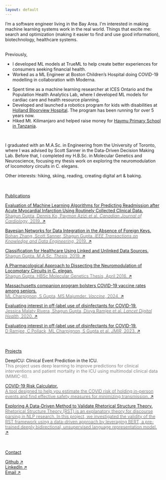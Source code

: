 ```yaml
---
layout: default
---
```


<!-- ## About Me -->
<!-- <span style="font-size: 20px; font-weight: 400;">About Me</span> -->

<!-- <img class="profile-picture" src="files/headshot.jpg"> -->
<!-- <span style="font-size: 22px; font-weight: 380;"> text -->
I’m a software engineer living in the Bay Area. I'm interested in making machine learning systems work in the real world. Things that excite me: search and optimization (making it easier to find and use good information), biotechnology, healthcare systems. 

<br/>
Previously,


* I developed ML models at TrueML to help create better experiences for consumers seeking financial health.
* Worked as a ML Engineer at Boston Children’s Hospital doing COVID-19 modelling in collaboration with Moderna. 
<!-- * Worked as a machine learning engineer at TrueML helping build better experiences for consumers seeking financial health and at Boston Children’s Hospital doing COVID-19 modelling in collaboration with Moderna.  -->
* Spent time as a machine learning researcher at ICES Ontario and the Population Health Analytics Lab, where I developed ML models for cardiac care and health resource planning. 
* Developed and launched a robotics program for kids with disabilities at [Holland Bloorview Hospital](https://hollandbloorview.ca/services/programs-services/robotics). The program has been running for over 5 years now.  
* Hiked Mt. Kilimanjaro and helped raise money for [Haymu Primary School in Tanzania](https://www.fotzc.org/education-completed-projects).
<!-- Previously, I’ve worked as a machine learning engineer at TrueML helping build better  experiences for consumers seeking financial health, and at Boston Children’s Hospital doing COVID-19 modelling in collaboration with Moderna. I’ve also spent time as a machine learning researcher ICES Ontario and the Population Health Analytics Lab, where I developed ML models for cardiac care and to identify high resource users in healthcare. I’ve also had the incredible opportunity to develop and launch a robotics program for kids with disabilities at Holland Bloorview Hospital.   -->
<br/>

I graduated with an M.A.Sc. in Engineering from the University of Toronto, where I was advised by Scott Sanner in the Data-Driven Decision Making Lab. Before that, I completed my H.B.Sc. in Molecular Genetics and Neuroscience, focusing my thesis work on exploring the neuromodulation of locomotory circuits in C. elegans.

Other interests: hiking, skiing, reading, creating digital art & baking.
<!-- <span class="dotted">I like cheese</span> -->


<!-- ## Research
Previous experiences...
* [Data-Driven Decision Making Lab](https://d3m.mie.utoronto.ca) under [Scott Sanner](https://d3m.mie.utoronto.ca/members/ssanner/)
* Research assistant @ [ICES](https://www.ices.on.ca) under [Dennis Ko, MD](https://sunnybrook.ca/research/team/member.asp?t=11&m=99&page=178)
* [Population Health Analytics Lab](http://pophealthanalytics.com) under [Laura Rosella](https://ihpme.utoronto.ca/faculty/laura-c-rosella/)
* Project Lead for the [Robotics Program](https://www.hollandbloorview.ca/services/programs-services/robotics) @ Holland Bloorview Kids Hospital {[CBC News](https://www.cbc.ca/news/canada/toronto/holland-bloorview-rehabilitation-robotics-1.3848586)}
* Research assistant in the [Fraser Lab (Genomics)](https://fraserlab.squarespace.com) under [Andy Fraser](http://www.moleculargenetics.utoronto.ca/faculty/2014/10/1/andrew-fraser)
* Instructor @ the [Medicine Summer Program](https://ysp.utoronto.ca/med/) by UofT Faculty of Medicine -->

<br/>
<br/>
<u>Publications</u>

[Evaluation of Machine Learning Algorithms for Predicting Readmission after Acute Myocardial Infarction Using Routinely Collected Clinical Data.<br/> <span style="color: grey;">Shagun Gupta, Dennis Ko, Paymon Azizi et al. _Canadian Journal of Cardiology_, 2019. </span>
↗](https://www.sciencedirect.com/science/article/abs/pii/S0828282X19313583)

[Bayesian Networks for Data Integration in the Absence of Foreign Keys.<br/> <span style="color: grey;">Bohan Zhang, Scott Sanner, Shagun Gupta. _IEEE Transactions on Knowledge and Data Engineering_, 2019. </span>
↗](https://ieeexplore.ieee.org/document/8827945)

[Classification for Healthcare Using Linked and Unlinked Data Sources.<br/> <span style="color: grey;">Shagun Gupta. _M.A.Sc. Thesis_, 2019. </span>
↗](https://tspace.library.utoronto.ca/bitstream/1807/98054/2/Gupta_Shagun_%20_201911_MAS_thesis.pdf)

[A Pharmacological Approach to Dissecting the Neuromodulation of Locomotary Circuits in C. elegan.<br/> <span style="color: grey;">Shagun Gupta. HBSc Molecular Genetics Thesis, April 2016. </span>
↗](files/Gupta_Shagun_201604_MGY480_thesis.pdf)

[Massachusetts companion program bolsters COVID-19 vaccine rates among seniors.<br/> <span style="color: grey;">ML Charpignon, S Gupta, MS Majumder. _Vaccine_, 2024. </span>
↗](https://www.sciencedirect.com/science/article/abs/pii/S0264410X23014949)

[Evaluating interest in off-label use of disinfectants for COVID-19.<br/> <span style="color: grey;">Jessica Malaty Rivera, Shagun Gupta, Divya Ramjee et al. _Lancet Digital Health_, 2020. </span>
↗](https://www.thelancet.com/journals/landig/article/PIIS2589-7500(20)30215-6/fulltext)

[Evaluating interest in off-label use of disinfectants for COVID-19.<br/> <span style="color: grey;">D Ramjee, C Pollack, ML Charpignon, S Gupta et al. _JMIR_, 2023. </span>
↗](https://www.jmir.org/2023/1/e40706/)

<br/>
<br/>
<u>Projects</u>

DeepICU: Clinical Event Prediction in the ICU.<br/> <span style="color: grey;"> This project uses deep learning to improve predictions for clinical interventions and patient mortality in the ICU using multimodal clinical data (MIMIC-III). </span>

[COVID-19 Risk Calculator.<br/> <span style="color: grey;"> A tool designed to help you estimate the COVID risk of holding in-person events and find effective safety measures for minimizing transmission. </span>
↗](http://www.covideventplanner.com)

[Exploring A Data-Driven Method to Validate Rhetorical Structure Theory. <br/> <span style="color: grey;">  Rhetorical Structure Theory (RST) is an explanatory theory for discourse parsing in NLP research. In this project, we investigated the validity of the RST framework using a data-driven approach by leveraging BERT, a pre-trained deeply bidirectional, unsupervised language representation model. </span>
↗](https://github.com/shagunn/DiscourseProject)


<br/>
<br/>
<u>Contact</u>

[Github ↗](https://github.com/shagunn) <br/>
[LinkedIn ↗](https://www.linkedin.com/in/shagunxgupta/) <br/>
[Email ↗](mailto:shagun.g@me.com)